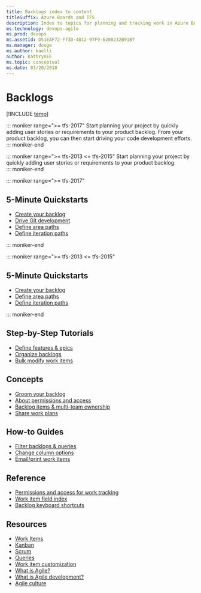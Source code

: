 ```yaml
---
title: Backlogs index to content
titleSuffix: Azure Boards and TFS
description: Index to topics for planning and tracking work in Azure Boards & Team Foundation Server   
ms.technology: devops-agile
ms.prod: devops
ms.assetid: D51EAF72-F73D-4012-97F9-6208232B91B7
ms.manager: douge
ms.author: kaelli
author: KathrynEE
ms.topic: conceptual
ms.date: 03/20/2018
---
```


# Backlogs

[!INCLUDE [temp](../_shared/version-vsts-tfs-all-versions.md)]

::: moniker range=">= tfs-2017"
Start planning your project by quickly adding user stories or requirements to your product backlog. From your product backlog, you can then start driving your code development efforts. 
::: moniker-end

::: moniker range=">= tfs-2013 <= tfs-2015"
Start planning your project by quickly adding user stories or requirements to your product backlog.  
::: moniker-end

::: moniker range=">= tfs-2017"
## 5-Minute Quickstarts  

- [Create your backlog](create-your-backlog.md)  
- [Drive Git development](connect-work-items-to-git-dev-ops.md)
- [Define area paths](../../organizations/settings/set-area-paths.md?toc=/azure/devops/boards/backlogs/toc.json&bc=/azure/devops/boards/backlogs/breadcrumb/toc.json) 
- [Define iteration paths](../../organizations/settings/set-iteration-paths-sprints.md?toc=/azure/devops/boards/backlogs/toc.json&bc=/azure/devops/boards/backlogs/breadcrumb/toc.json)   

::: moniker-end

::: moniker range=">= tfs-2013 <= tfs-2015"
## 5-Minute Quickstarts  

- [Create your backlog](create-your-backlog.md)  
- [Define area paths](../../organizations/settings/set-area-paths.md?toc=/azure/devops/boards/backlogs/toc.json&bc=/azure/devops/boards/backlogs/breadcrumb/toc.json) 
- [Define iteration paths](../../organizations/settings/set-iteration-paths-sprints.md?toc=/azure/devops/boards/backlogs/toc.json&bc=/azure/devops/boards/backlogs/breadcrumb/toc.json)   

::: moniker-end


## Step-by-Step Tutorials

- [Define features & epics](define-features-epics.md)
- [Organize backlogs](organize-backlog.md)
- [Bulk modify work items](bulk-modify-work-items.md)


## Concepts 
  
- [Groom your backlog](best-practices-product-backlog.md)           
- [About permissions and access](../../organizations/security/permissions-access-work-tracking.md?toc=/azure/devops/boards/backlogs/toc.json&bc=/azure/devops/boards/backlogs/breadcrumb/toc.json)
- [Backlog items & multi-team ownership](work-multi-team-ownership-backlogs.md) 
- [Share work plans](../queries/share-plans.md?toc=/azure/devops/boards/backlogs/toc.json&bc=/azure/devops/boards/backlogs/breadcrumb/toc.json)

## How-to Guides

* [Filter backlogs & queries](filter-backlogs.md)
* [Change column options](set-column-options.md?toc=/azure/devops/boards/backlogs/toc.json&bc=/azure/devops/boards/backlogs/breadcrumb/toc.json)
* [Email/print work items](../work-items/email-work-items.md?toc=/azure/devops/boards/backlogs/toc.json&bc=/azure/devops/boards/backlogs/breadcrumb/toc.json)


## Reference   
- [Permissions and access for work tracking](../../organizations/security/permissions-access-work-tracking.md?toc=/azure/devops/boards/backlogs/toc.json&bc=/azure/devops/boards/backlogs/breadcrumb/toc.json)
- [Work item field index](../work-items/guidance/work-item-field.md?toc=/azure/devops/boards/backlogs/toc.json&bc=/azure/devops/boards/backlogs/breadcrumb/toc.json)
- [Backlog keyboard shortcuts](backlogs-keyboard-shortcuts.md)

## Resources 

- [Work Items](../work-items/index.md)
- [Kanban](../boards/index.md)
- [Scrum](../sprints/index.md)
- [Queries](../queries/index.md)
- [Work item customization](../../reference/index.md)
- [What is Agile?](/azure/devops/learn/agile/what-is-agile)   
- [What is Agile development?](/azure/devops/learn/agile/what-is-agile-development)  
- [Agile culture](/azure/devops/learn/agile/agile-culture)  






